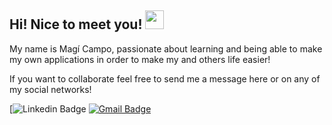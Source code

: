 ## Hi! Nice to meet you! <img src="https://raw.githubusercontent.com/aemmadi/aemmadi/master/wave.gif" width="30px">
My name is Magí Campo, passionate about learning and being able to make my own applications in order to make my and others life easier!

If you want to collaborate feel free to send me a message here or on any of my social networks!

[![Linkedin Badge](https://img.shields.io/badge/-MagiCampo-blue?style=flat-square&logo=Linkedin&logoColor=white&link=https://www.linkedin.com/in/magi-campo-troyano-55527490/)
[![Gmail Badge](https://img.shields.io/badge/-magiupc@gmail.com-c14438?style=flat-square&logo=Gmail&logoColor=white&link=mailto:magiupc@gmail.com)](mailto:magiupc@gmail.com)
